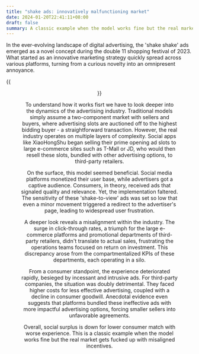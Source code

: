 ```yaml
---
title: "shake ads: innovatively malfunctioning market"
date: 2024-01-20T22:41:11+08:00
draft: false
summary: A classic example when the model works fine but the real market gets fucked up with misaligned incentives.
---
```


In the ever-evolving landscape of digital advertising, the 'shake shake' ads emerged as a novel concept during the double 11 shopping festival of 2023. What started as an innovative marketing strategy quickly spread across various platforms, turning from a curious novelty into an omnipresent annoyance.

{{<figure align="center" src="/data_vis/shake_ads.jpeg" caption="everytime one opens an app, an ad shows up filling up the whole screen. unlike the conventional way of visiting the ads by clicking, for a shake ad, one has to 'shake' to be re-directed. seriously, who would do that? it's just fraud.">}}

To understand how it works fisrt we have to look deeper into the dynamics of the advertising industry. Traditional models simply assume a two-component market with sellers and buyers, where advertising slots are auctioned off to the highest bidding buyer - a straightforward transaction. However, the real industry operates on multiple layers of complexity. Social apps like XiaoHongShu began selling their prime opening ad slots to large e-commerce sites such as T-Mall or JD, who would then resell these slots, bundled with other advertising options, to third-party retailers.

On the surface, this model seemed beneficial. Social media platforms monetized their user base, while advertisers got a captive audience. Consumers, in theory, received ads that signaled quality and relevance. Yet, the implementation faltered. The sensitivity of these 'shake-to-view' ads was set so low that even a minor movement triggered a redirect to the advertiser's page, leading to widespread user frustration.

A deeper look reveals a misalignment within the industry. The surge in click-through rates, a triumph for the large e-commerce platforms and promotional departments of third-party retailers, didn't translate to actual sales, frustrating the operations teams focused on return on investment. This discrepancy arose from the compartmentalized KPIs of these departments, each operating in a silo.

From a consumer standpoint, the experience deteriorated rapidly, besieged by incessant and intrusive ads. For third-party companies, the situation was doubly detrimental. They faced higher costs for less effective advertising, coupled with a decline in consumer goodwill. Anecdotal evidence even suggests that platforms bundled these ineffective ads with more impactful advertising options, forcing smaller sellers into unfavorable agreements.

Overall, social surplus is down for lower consumer match with worse experience. This is a classic example when the model works fine but the real market gets fucked up with misaligned incentives.
